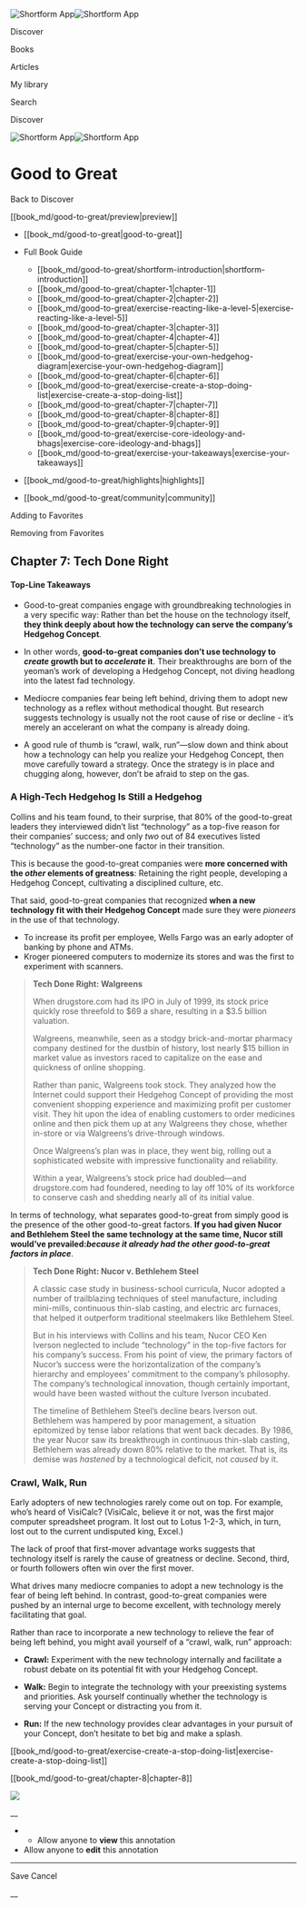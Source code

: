 ![Shortform App](/img/logo.36a2399e.svg)![Shortform App](/img/logo-dark.70c1b072.svg)

Discover

Books

Articles

My library

Search

Discover

![Shortform App](/img/logo.36a2399e.svg)![Shortform App](/img/logo-dark.70c1b072.svg)

# Good to Great

Back to Discover

[[book_md/good-to-great/preview|preview]]

  * [[book_md/good-to-great|good-to-great]]
  * Full Book Guide

    * [[book_md/good-to-great/shortform-introduction|shortform-introduction]]
    * [[book_md/good-to-great/chapter-1|chapter-1]]
    * [[book_md/good-to-great/chapter-2|chapter-2]]
    * [[book_md/good-to-great/exercise-reacting-like-a-level-5|exercise-reacting-like-a-level-5]]
    * [[book_md/good-to-great/chapter-3|chapter-3]]
    * [[book_md/good-to-great/chapter-4|chapter-4]]
    * [[book_md/good-to-great/chapter-5|chapter-5]]
    * [[book_md/good-to-great/exercise-your-own-hedgehog-diagram|exercise-your-own-hedgehog-diagram]]
    * [[book_md/good-to-great/chapter-6|chapter-6]]
    * [[book_md/good-to-great/exercise-create-a-stop-doing-list|exercise-create-a-stop-doing-list]]
    * [[book_md/good-to-great/chapter-7|chapter-7]]
    * [[book_md/good-to-great/chapter-8|chapter-8]]
    * [[book_md/good-to-great/chapter-9|chapter-9]]
    * [[book_md/good-to-great/exercise-core-ideology-and-bhags|exercise-core-ideology-and-bhags]]
    * [[book_md/good-to-great/exercise-your-takeaways|exercise-your-takeaways]]
  * [[book_md/good-to-great/highlights|highlights]]
  * [[book_md/good-to-great/community|community]]



Adding to Favorites 

Removing from Favorites 

## Chapter 7: Tech Done Right

#### Top-Line Takeaways

  * Good-to-great companies engage with groundbreaking technologies in a very specific way: Rather than bet the house on the technology itself, **they think deeply about how the technology can serve the company’s Hedgehog Concept**.

  * In other words, **good-to-great companies don’t use technology to _create_ growth but to _accelerate_ it**. Their breakthroughs are born of the yeoman’s work of developing a Hedgehog Concept, not diving headlong into the latest fad technology.

  * Mediocre companies fear being left behind, driving them to adopt new technology as a reflex without methodical thought. But research suggests technology is usually not the root cause of rise or decline - it’s merely an accelerant on what the company is already doing.

  * A good rule of thumb is “crawl, walk, run”—slow down and think about how a technology can help you realize your Hedgehog Concept, then move carefully toward a strategy. Once the strategy is in place and chugging along, however, don’t be afraid to step on the gas.




### A High-Tech Hedgehog Is Still a Hedgehog

Collins and his team found, to their surprise, that 80% of the good-to-great leaders they interviewed didn’t list “technology” as a top-five reason for their companies’ success; and only _two_ out of 84 executives listed “technology” as the number-one factor in their transition.

This is because the good-to-great companies were **more concerned with the _other_ elements of greatness**: Retaining the right people, developing a Hedgehog Concept, cultivating a disciplined culture, etc.

That said, good-to-great companies that recognized **when a new technology fit with their Hedgehog Concept** made sure they were _pioneers_ in the use of that technology.

  * To increase its profit per employee, Wells Fargo was an early adopter of banking by phone and ATMs.
  * Kroger pioneered computers to modernize its stores and was the first to experiment with scanners.



> **Tech Done Right: Walgreens**
> 
> When drugstore.com had its IPO in July of 1999, its stock price quickly rose threefold to $69 a share, resulting in a $3.5 billion valuation.
> 
> Walgreens, meanwhile, seen as a stodgy brick-and-mortar pharmacy company destined for the dustbin of history, lost nearly $15 billion in market value as investors raced to capitalize on the ease and quickness of online shopping.
> 
> Rather than panic, Walgreens took stock. They analyzed how the Internet could support their Hedgehog Concept of providing the most convenient shopping experience and maximizing profit per customer visit. They hit upon the idea of enabling customers to order medicines online and then pick them up at any Walgreens they chose, whether in-store or via Walgreens’s drive-through windows.
> 
> Once Walgreens’s plan was in place, they went big, rolling out a sophisticated website with impressive functionality and reliability.
> 
> Within a year, Walgreens’s stock price had doubled—and drugstore.com had foundered, needing to lay off 10% of its workforce to conserve cash and shedding nearly all of its initial value.

In terms of technology, what separates good-to-great from simply good is the presence of the other good-to-great factors. **If you had given Nucor and Bethlehem Steel the same technology at the same time, Nucor still would’ve prevailed:_because it already had the other good-to-great factors in place_**.

> **Tech Done Right: Nucor v. Bethlehem Steel**
> 
> A classic case study in business-school curricula, Nucor adopted a number of trailblazing techniques of steel manufacture, including mini-mills, continuous thin-slab casting, and electric arc furnaces, that helped it outperform traditional steelmakers like Bethlehem Steel.
> 
> But in his interviews with Collins and his team, Nucor CEO Ken Iverson neglected to include “technology” in the top-five factors for his company’s success. From his point of view, the primary factors of Nucor’s success were the horizontalization of the company’s hierarchy and employees’ commitment to the company’s philosophy. The company’s technological innovation, though certainly important, would have been wasted without the culture Iverson incubated.
> 
> The timeline of Bethlehem Steel’s decline bears Iverson out. Bethlehem was hampered by poor management, a situation epitomized by tense labor relations that went back decades. By 1986, the year Nucor saw its breakthrough in continuous thin-slab casting, Bethlehem was already down 80% relative to the market. That is, its demise was _hastened_ by a technological deficit, not _caused_ by it.

### Crawl, Walk, Run

Early adopters of new technologies rarely come out on top. For example, who’s heard of VisiCalc? (VisiCalc, believe it or not, was the first major computer spreadsheet program. It lost out to Lotus 1-2-3, which, in turn, lost out to the current undisputed king, Excel.)

The lack of proof that first-mover advantage works suggests that technology itself is rarely the cause of greatness or decline. Second, third, or fourth followers often win over the first mover.

What drives many mediocre companies to adopt a new technology is the fear of being left behind. In contrast, good-to-great companies were pushed by an internal urge to become excellent, with technology merely facilitating that goal.

Rather than race to incorporate a new technology to relieve the fear of being left behind, you might avail yourself of a “crawl, walk, run” approach:

  * **Crawl:** Experiment with the new technology internally and facilitate a robust debate on its potential fit with your Hedgehog Concept.

  * **Walk:** Begin to integrate the technology with your preexisting systems and priorities. Ask yourself continually whether the technology is serving your Concept or distracting you from it.

  * **Run:** If the new technology provides clear advantages in your pursuit of your Concept, don’t hesitate to bet big and make a splash.




[[book_md/good-to-great/exercise-create-a-stop-doing-list|exercise-create-a-stop-doing-list]]

[[book_md/good-to-great/chapter-8|chapter-8]]

![](https://bat.bing.com/action/0?ti=56018282&Ver=2&mid=6a9cd03f-ae54-4fa5-8a71-d5649b5c2e71&sid=49fff5b0636c11eeb9c611038afc8668&vid=4a005010636c11ee80c703d4c4a7acd5&vids=0&msclkid=N&pi=0&lg=en-US&sw=800&sh=600&sc=24&nwd=1&tl=Shortform%20%7C%20Book&p=https%3A%2F%2Fwww.shortform.com%2Fapp%2Fbook%2Fgood-to-great%2Fchapter-7&r=&lt=466&evt=pageLoad&sv=1&rn=180890)

__

  *   * Allow anyone to **view** this annotation
  * Allow anyone to **edit** this annotation



* * *

Save Cancel

__




